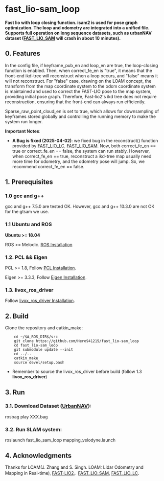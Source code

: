 # fast_lio-sam_loop
**Fast lio with loop closing function. isam2 is used for pose graph optimization. The loop and odometry are integrated into a unified file. Supports full operation on long sequence datasets, such as urbanNAV dataset ([FAST_LIO_SAM](https://github.com/kahowang/FAST_LIO_SAM) will crash in about 10 minutes).**

## 0. Features
In the config file, if keyframe_pub_en and loop_en are true, the loop-closing function is enabled. Then, when correct_fe_en is "true", it means that the front-end ikd-tree will reconstruct when a loop occurs, and "false" means it will not reconstruct. For "false" case, drawing on the LOAM concept, the transform from the map coordinate system to the odom coordinate system is maintained and used to correct the FAST-LIO pose to the map system, providing initial pose graph. Therefore, Fast-lio2's ikd tree does not require reconstruction, ensuring that the front-end can always run efficiently.

Sparse_raw_point_cloud_en is set to true, which allows for downsampling of keyframes stored globally and controlling the running memory to make the system run longer.

**Important Notes**: 
  - **A Bug is fixed (2025-04-02)**: we fixed bug in the reconstruct() function provided by [FAST_LIO_LC](https://github.com/yanliang-wang/FAST_LIO_LC), [FAST_LIO_SAM](https://github.com/kahowang/FAST_LIO_SAM). Now, both correct_fe_en == true or correct_fe_en == false,  the system can run stably. Howerver, when correct_fe_en == true, reconstruct a ikd-tree map usually need more time for odometry, and the odometry pose will jump. So, we recommend correct_fe_en == false.

## 1. Prerequisites
### 1.0 **gcc** and **g++**

gcc and g++ 7.5.0 are tested OK. However, gcc and g++ 10.3.0 are not OK for the gtsam we use.

### 1.1 **Ubuntu** and **ROS**
**Ubuntu >= 18.04**

ROS    >= Melodic. [ROS Installation](http://wiki.ros.org/ROS/Installation)

### 1.2. **PCL && Eigen**
PCL    >= 1.8,   Follow [PCL Installation](http://www.pointclouds.org/downloads/linux.html).

Eigen  >= 3.3.3, Follow [Eigen Installation](http://eigen.tuxfamily.org/index.php?title=Main_Page).

### 1.3. **livox_ros_driver**
Follow [livox_ros_driver Installation](https://github.com/Livox-SDK/livox_ros_driver).

## 2. Build

Clone the repository and catkin_make:

```
    cd ~/$A_ROS_DIR$/src
    git clone https://github.com/Hero941215/fast_lio-sam_loop
    cd fast_lio-sam_loop
    git submodule update --init
    cd ../..
    catkin_make
    source devel/setup.bash
```
- Remember to source the livox_ros_driver before build (follow 1.3 **livox_ros_driver**)

## 3. Run

### 3.1. Download Dataset ([UrbanNAV](https://github.com/IPNL-POLYU/UrbanNavDataset)): 

rosbag play XXX.bag

### 3.2. Run SLAM system: 

roslaunch fast_lio_sam_loop mapping_velodyne.launch

## 4. Acknowledgments

Thanks for LOAM(J. Zhang and S. Singh. LOAM: Lidar Odometry and Mapping in Real-time), [FAST-LIO2](https://github.com/hku-mars/FAST_LIO)，[FAST_LIO_SAM](https://github.com/kahowang/FAST_LIO_SAM), [FAST_LIO_LC](https://github.com/yanliang-wang/FAST_LIO_LC).
